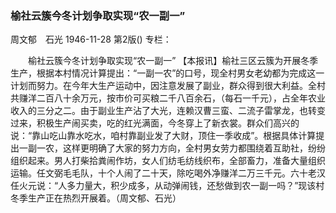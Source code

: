 ### 榆社云簇今冬计划争取实现“农一副一”
周文郁　石光
1946-11-28
第2版()
专栏：

　　榆社云簇今冬计划争取实现“农一副一”
    【本报讯】榆社三区云簇为开展冬季生产，根据本村情况计算提出：“一副一农”的口号，现全村男女老幼都为完成这一计划而努力。在今年大生产运动中，因注意发展了副业，群众得到很大利益。全村共赚洋二百八十余万元，按市价可买粮二千八百余石，（每石一千元），占全年农业收入的三分之二。由于副业生产沾了大光，连赖汉曹三蛮、二流子雷掌龙，也转变过来，积极生产闹买卖，吃的红光满面，今冬穿上了新衣裳。群众们高兴的说：“靠山吃山靠水吃水，咱村靠副业发了大财，顶住一季收成”。根据具体计算提出一副一农，这样更明确了大家的努力方向，全村男女劳力都围绕着互助社，纷纷组织起来。男人打柴拾粪闹作坊，女人们纺毛纺线织布，全部畜力，准备大量组织运输。任文弼毛毛队，十个人闹了二十天，除吃喝外净赚洋二万三千元。六十老汉任火元说：“人多力量大，积少成多，从动弹闹钱，还愁做到农一副一吗？”现该村冬季生产正在热烈开展着。（周文郁、石光）
